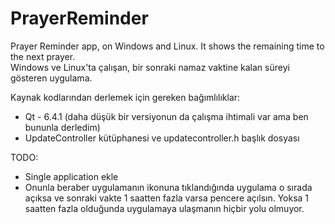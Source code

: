 # PrayerReminder
Prayer Reminder app, on Windows and Linux. It shows the remaining time to the next prayer.<br>
Windows ve Linux'ta çalışan, bir sonraki namaz vaktine kalan süreyi gösteren uygulama.

Kaynak kodlarından derlemek için gereken bağımlılıklar:<br>
* Qt - 6.4.1 (daha düşük bir versiyonun da çalışma ihtimali var ama ben bununla derledim)
* UpdateController kütüphanesi ve updatecontroller.h başlık dosyası

TODO:<br>
* Single application ekle
* Onunla beraber uygulamanın ikonuna tıklandığında uygulama o sırada açıksa ve sonraki vakte 1 saatten fazla varsa pencere açılsın. Yoksa 1 saatten fazla olduğunda uygulamaya ulaşmanın hiçbir yolu olmuyor.

